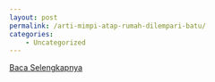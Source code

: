 ```yaml
---
layout: post
permalink: /arti-mimpi-atap-rumah-dilempari-batu/
categories:
    - Uncategorized
---
```


[Baca Selengkapnya](/02)